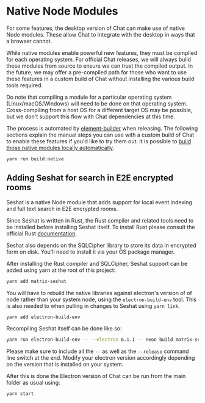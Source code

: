 # Native Node Modules

For some features, the desktop version of Chat can make use of native Node
modules. These allow Chat to integrate with the desktop in ways that a browser
cannot.

While native modules enable powerful new features, they must be complied for
each operating system. For official Chat releases, we will always build these
modules from source to ensure we can trust the compiled output. In the future,
we may offer a pre-compiled path for those who want to use these features in a
custom build of Chat without installing the various build tools required.

Do note that compiling a module for a particular operating system
(Linux/macOS/Windows) will need to be done on that operating system.
Cross-compiling from a host OS for a different target OS may be possible, but
we don't support this flow with Chat dependencies at this time.

The process is automated by [element-builder](../../element-builder)
when releasing.
The following sections explain the manual steps you can use with a custom build of Chat to enable
these features if you'd like to try them out.
It is possible to [build those native modules locally automatically](../README.md#building).

```sh
yarn run build:native
```

## Adding Seshat for search in E2E encrypted rooms

Seshat is a native Node module that adds support for local event indexing and
full text search in E2E encrypted rooms.

Since Seshat is written in Rust, the Rust compiler and related tools need to be
installed before installing Seshat itself. To install Rust please consult the
official Rust [documentation](https://www.rust-lang.org/tools/install).

Seshat also depends on the SQLCipher library to store its data in encrypted form
on disk. You'll need to install it via your OS package manager.

After installing the Rust compiler and SQLCipher, Seshat support can be added
using yarn at the root of this project:

```sh
yarn add matrix-seshat
```

You will have to rebuild the native libraries against electron's version of
of node rather than your system node, using the `electron-build-env` tool.
This is also needed to when pulling in changes to Seshat using `yarn link`.

```sh
yarn add electron-build-env
```

Recompiling Seshat itself can be done like so:

```sh
yarn run electron-build-env -- --electron 6.1.1 -- neon build matrix-seshat --release
```

Please make sure to include all the `--` as well as the `--release` command line
switch at the end. Modify your electron version accordingly depending on the
version that is installed on your system.

After this is done the Electron version of Chat can be run from the main folder
as usual using:

```sh
yarn start
```
